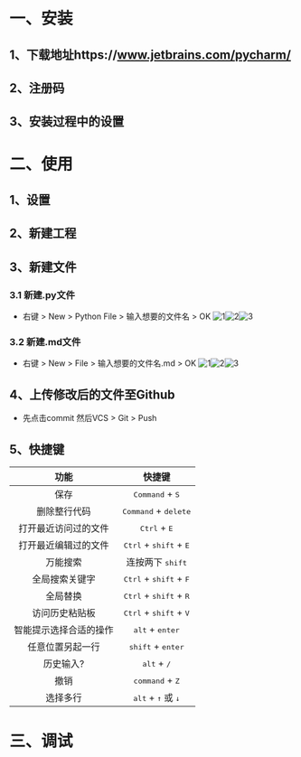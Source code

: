 # 一、安装
## 1、下载地址https://www.jetbrains.com/pycharm/
## 2、注册码
## 3、安装过程中的设置
# 二、使用
## 1、设置
## 2、新建工程
## 3、新建文件
### 3.1 新建.py文件
- 右键 > New > Python File > 输入想要的文件名 > OK
![1](https://raw.githubusercontent.com/Aghanim-H/Photo/master/Pycharm/Pycharm_New.png#pic_center)![2](https://raw.githubusercontent.com/Aghanim-H/Photo/master/Pycharm/Pycharm_New_Python%20File.png)![3](https://raw.githubusercontent.com/Aghanim-H/Photo/master/Pycharm/Pycharm_New_Python%20File_.png)
### 3.2 新建.md文件
- 右键 > New > File > 输入想要的文件名.md > OK
![1](https://raw.githubusercontent.com/Aghanim-H/Photo/master/Pycharm/Pycharm_New.png)![2](https://raw.githubusercontent.com/Aghanim-H/Photo/master/Pycharm/Pycharm_New_File.png)![3](https://raw.githubusercontent.com/Aghanim-H/Photo/master/Pycharm/Pycharm_New_File_.png)
## 4、上传修改后的文件至Github
- 先点击commit 然后VCS > Git > Push
## 5、快捷键
功能|快捷键
|:----:|:----:|
保存|<kbd>Command</kbd> + <kbd>S</kbd>
删除整行代码|<kbd>Command</kbd> + <kbd>delete</kbd>
打开最近访问过的文件|<kbd>Ctrl</kbd> + <kbd>E</kbd>
打开最近编辑过的文件|<kbd>Ctrl</kbd> + <kbd>shift</kbd> + <kbd>E</kbd>
万能搜索|连按两下 <kbd>shift</kbd>
全局搜索关键字|<kbd>Ctrl</kbd> + <kbd>shift</kbd> + <kbd>F</kbd>
全局替换|<kbd>Ctrl</kbd> + <kbd>shift</kbd> + <kbd>R</kbd>
访问历史粘贴板|<kbd>Ctrl</kbd> + <kbd>shift</kbd> + <kbd>V</kbd>
智能提示选择合适的操作|<kbd>alt</kbd> + <kbd>enter</kbd>
任意位置另起一行|<kbd>shift</kbd> + <kbd>enter</kbd>
历史输入?|<kbd>alt</kbd> + <kbd>/</kbd>
撤销|<kbd>command</kbd> + <kbd>Z</kbd>
选择多行|<kbd>alt</kbd> + <kbd>↑</kbd> 或 <kbd>↓</kbd>
# 三、调试